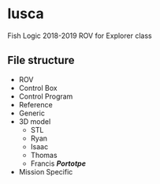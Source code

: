 # lusca
Fish Logic 2018-2019 ROV for Explorer class


## File structure
* ROV
* Control Box
* Control Program
* Reference
 * Generic
  * 3D model
    * STL
    * Ryan
    * Isaac
    * Thomas
    * Francis _**Portotpe**_
 * Mission Specific

